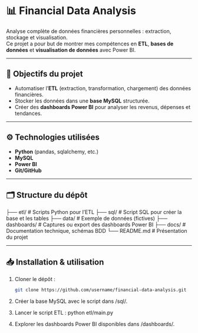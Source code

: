 # 📊 Financial Data Analysis  

Analyse complète de données financières personnelles : extraction, stockage et visualisation.  
Ce projet a pour but de montrer mes compétences en **ETL**, **bases de données** et **visualisation de données** avec Power BI.  

---

## 🚀 Objectifs du projet
- Automatiser l’**ETL** (extraction, transformation, chargement) des données financières.  
- Stocker les données dans une **base MySQL** structurée.  
- Créer des **dashboards Power BI** pour analyser les revenus, dépenses et tendances.  

---

## ⚙️ Technologies utilisées
- **Python** (pandas, sqlalchemy, etc.)  
- **MySQL**  
- **Power BI**  
- **Git/GitHub**  

---

## 🗂️ Structure du dépôt
├── etl/ # Scripts Python pour l’ETL
├── sql/ # Script SQL pour créer la base et les tables
├── data/ # Exemple de données (fictives)
├── dashboards/ # Captures ou export des dashboards Power BI
├── docs/ # Documentation technique, schémas BDD
└── README.md # Présentation du projet

---

## 📥 Installation & utilisation
1. Cloner le dépôt :  
   ```bash
   git clone https://github.com/username/financial-data-analysis.git

2. Créer la base MySQL avec le script dans /sql/.

3. Lancer le script ETL :
  python etl/main.py

4. Explorer les dashboards Power BI disponibles dans /dashboards/.
